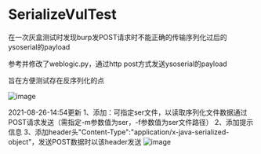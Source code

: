 # SerializeVulTest


在一次灰盒测试时发现burp发POST请求时不能正确的传输序列化过后的ysoserial的payload

参考并修改了weblogic.py，通过http post方式发送ysoserial的payload

旨在方便测试存在反序列化的点

![image](https://user-images.githubusercontent.com/63454826/129454278-9e4f67c0-3b62-46d9-bb68-86b65e872200.png)

2021-08-26-14:54更新
1、添加：可指定ser文件，以读取序列化文件数据通过POST请求发送（需指定-m参数值为ser，-f参数值为ser文件路径）
2、添加提示信息
3、添加header头"Content-Type":"application/x-java-serialized-object"，发送POST数据时以该header发送
![image](https://user-images.githubusercontent.com/63454826/130916984-5ac0908d-f39d-4ea6-a380-1bf0ac7ba8d8.png)
